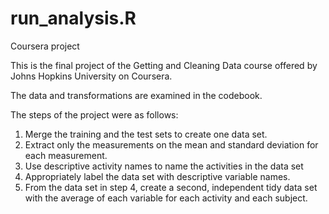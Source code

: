 # run_analysis.R
Coursera project

This is the final project of the Getting and Cleaning Data course offered by Johns Hopkins University on Coursera.

The data and transformations are examined in the codebook.

The steps of the project were as follows:

1. Merge the training and the test sets to create one data set.
2. Extract only the measurements on the mean and standard deviation for each measurement.
3. Use descriptive activity names to name the activities in the data set
4. Appropriately label the data set with descriptive variable names.
4. From the data set in step 4, create a second, independent tidy data set with the average of each variable for each activity and each subject.
